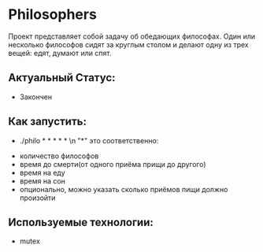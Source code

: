 # Philosophers
Проект представляет собой задачу об обедающих философах.
Один или несколько философов сидят за круглым столом и делают одну из трех вещей: едят, думают или спят.

## Актуальный Статус: 
* Закончен

## Как запустить:
* ./philo * * * * * \n
"*" это соответственно:
- количество философов
- время до смерти(от одного приёма прищи до другого)
- время на еду
- время на сон
- опционально, можно указать сколько приёмов пищи должно произойти 
## Используемые технологии:
* mutex
